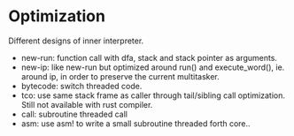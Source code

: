 # Optimization

Different designs of inner interpreter.

* new-run: function call with dfa, stack and stack pointer as arguments.
* new-ip: like new-run but optimized around run() and execute_word(), ie. around ip, in order to preserve the current multitasker.
* bytecode: switch threaded code.
* tco: use same stack frame as caller through tail/sibling call optimization. Still not available with rust compiler.
* call: subroutine threaded call
* asm: use asm! to write a small subroutine threaded forth core..
